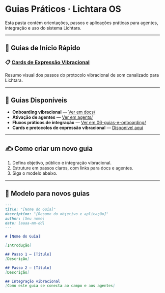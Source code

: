 # Guias Práticos · Lichtara OS

Esta pasta contém orientações, passos e aplicações práticas para agentes, integração e uso do sistema Lichtara.

---

## 🚀 Guias de Início Rápido

### 📋 [Cards de Expressão Vibracional](./cards-expressao-vibracional.md)
Resumo visual dos passos do protocolo vibracional de som canalizado para Lichtara.

---

## 📖 Guias Disponíveis

- **Onboarding vibracional** — [Ver em docs/](../docs/guia-onboarding.md)
- **Ativação de agentes** — [Ver em agents/](../agents/)  
- **Fluxos práticos de integração** — [Ver em 06-guias-e-onboarding/](../06-guias-e-onboarding/)
- **Cards e protocolos de expressão vibracional** — [Disponível aqui](./cards-expressao-vibracional.md)

---

## ✍️ Como criar um novo guia

1. Defina objetivo, público e integração vibracional.
2. Estruture em passos claros, com links para docs e agentes.
3. Siga o modelo abaixo.

---

## 📝 Modelo para novos guias

```markdown
---
title: "[Nome do Guia]"
description: "[Resumo do objetivo e aplicação]"
author: [Seu nome]
date: [aaaa-mm-dd]
---

# [Nome do Guia]

[Introdução]

## Passo 1 – [Título]
[Descrição]

## Passo 2 – [Título]
[Descrição]

## Integração vibracional
[Como este guia se conecta ao campo e aos agentes]
```